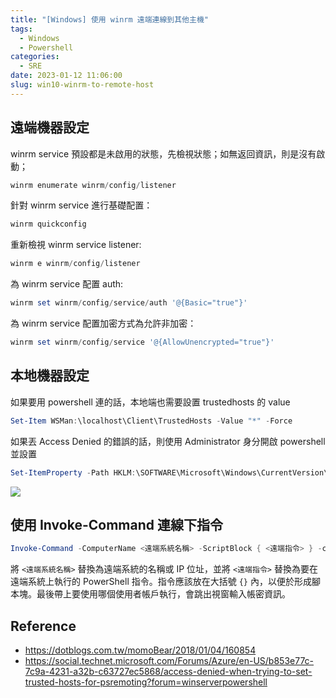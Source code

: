 ```yaml
---
title: "[Windows] 使用 winrm 遠端連線到其他主機"
tags:
  - Windows
  - Powershell
categories:
  - SRE
date: 2023-01-12 11:06:00
slug: win10-winrm-to-remote-host
---
```


<!--more-->

## 遠端機器設定

winrm service 預設都是未啟用的狀態，先檢視狀態；如無返回資訊，則是沒有啟動；

```powershell
winrm enumerate winrm/config/listener
```

針對 winrm service 進行基礎配置：

```powershell
winrm quickconfig
```

重新檢視 winrm service listener:

```powershell
winrm e winrm/config/listener
```

為 winrm service 配置 auth:

```powershell
winrm set winrm/config/service/auth '@{Basic="true"}'
```

為 winrm service 配置加密方式為允許非加密：

```powershell
winrm set winrm/config/service '@{AllowUnencrypted="true"}'
```

## 本地機器設定

如果要用 powershell 連的話，本地端也需要設置 trustedhosts 的 value

```powershell
Set-Item WSMan:\localhost\Client\TrustedHosts -Value "*" -Force
```

如果丟 Access Denied 的錯誤的話，則使用 Administrator 身分開啟 powershell 並設置

```powershell
Set-ItemProperty -Path HKLM:\SOFTWARE\Microsoft\Windows\CurrentVersion\Policies\System -Name LocalAccountTokenFilterPolicy -Value 1 -Type DWord
```

![](https://imgur.com/f7YJeHd.png)

## 使用 Invoke-Command 連線下指令

```powershell
Invoke-Command -ComputerName <遠端系統名稱> -ScriptBlock { <遠端指令> } -credential <遠端系統使用者帳戶名>
```

將 `<遠端系統名稱>` 替換為遠端系統的名稱或 IP 位址，並將 `<遠端指令>` 替換為要在遠端系統上執行的 PowerShell 指令。指令應該放在大括號 `{}` 內，以便於形成腳本塊。最後帶上要使用哪個使用者帳戶執行，會跳出視窗輸入帳密資訊。

## Reference

- https://dotblogs.com.tw/momoBear/2018/01/04/160854
- https://social.technet.microsoft.com/Forums/Azure/en-US/b853e77c-7c9a-4231-a32b-c63727ec5868/access-denied-when-trying-to-set-trusted-hosts-for-psremoting?forum=winserverpowershell
